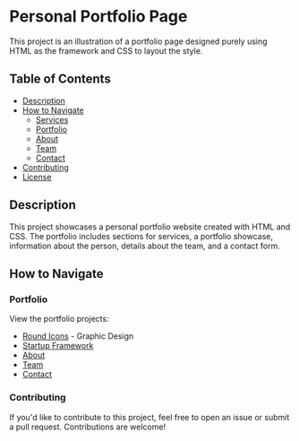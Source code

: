 # Personal Portfolio Page

This project is an illustration of a portfolio page designed purely using HTML as the framework and CSS to layout the style.

## Table of Contents

- [Description](#description)
- [How to Navigate](#how-to-navigate)
  - [Services](#services)
  - [Portfolio](#portfolio)
  - [About](#about)
  - [Team](#team)
  - [Contact](#contact)
- [Contributing](#contributing)
- [License](#license)

## Description

This project showcases a personal portfolio website created with HTML and CSS. The portfolio includes sections for services, a portfolio showcase, information about the person, details about the team, and a contact form.

## How to Navigate

### Portfolio

View the portfolio projects:

- [Round Icons](project1.html) - Graphic Design
- [Startup Framework](project2.html)
- [About](#about)
- [Team](#team)
- [Contact](#contact)

### Contributing
If you'd like to contribute to this project, feel free to open an issue or submit a pull request. Contributions are welcome!
